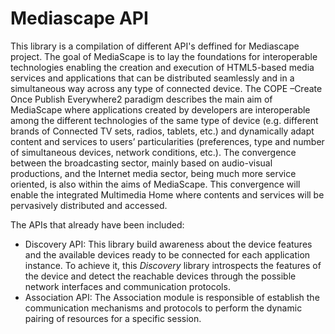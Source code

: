 # Mediascape API #

This library is a compilation of different API's deffined for Mediascape project. The goal of MediaScape is to lay the foundations for interoperable technologies enabling the creation and execution of HTML5-based media services and applications that can be distributed seamlessly and in a simultaneous way across any type of connected device. The COPE –Create Once Publish Everywhere2   paradigm describes the main aim of MediaScape where applications created by developers are interoperable among the different technologies of the same type of device (e.g. different brands of Connected TV sets, radios, tablets, etc.) and dynamically adapt content and services to users’ particularities (preferences, type and number of simultaneous devices, network conditions, etc.). The convergence between the broadcasting sector, mainly based on audio-visual productions, and the Internet media sector, being much more service oriented, is also within the aims of MediaScape. This convergence will enable the integrated Multimedia Home where contents and services will be pervasively distributed and accessed.

The APIs that already have been included:

* Discovery API: This library build awareness about the device features and the available devices ready to be connected for each application instance. To achieve it, this *Discovery* library introspects the features of the device and detect the reachable devices through the possible network interfaces and communication protocols.
* Association API: The Association module is responsible of establish the communication mechanisms and protocols to perform the dynamic pairing of resources for a specific session.

